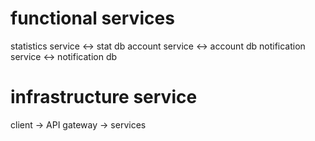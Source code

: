 # functional services
statistics service <-> stat db
account service <-> account db
notification service <-> notification db

# infrastructure service
client -> API gateway -> services






















